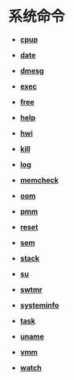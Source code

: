 # 系统命令<a name="ZH-CN_TOPIC_0000001179965831"></a>

-   **[cpup](kernel-small-debug-shell-cmd-cpup.md)**  

-   **[date](kernel-small-debug-shell-cmd-date.md)**  

-   **[dmesg](kernel-small-debug-shell-cmd-dmesg.md)**  

-   **[exec](kernel-small-debug-shell-cmd-exec.md)**  

-   **[free](kernel-small-debug-shell-cmd-free.md)**  

-   **[help](kernel-small-debug-shell-cmd-help.md)**  

-   **[hwi](kernel-small-debug-shell-cmd-hwi.md)**  

-   **[kill](kernel-small-debug-shell-cmd-kill.md)**  

-   **[log](kernel-small-debug-shell-cmd-log.md)**  

-   **[memcheck](kernel-small-debug-shell-cmd-memcheck.md)**  

-   **[oom](kernel-small-debug-shell-cmd-oom.md)**  

-   **[pmm](kernel-small-debug-shell-cmd-pmm.md)**  

-   **[reset](kernel-small-debug-shell-cmd-reset.md)**  

-   **[sem](kernel-small-debug-shell-cmd-sem.md)**  

-   **[stack](kernel-small-debug-shell-cmd-stack.md)**  

-   **[su](kernel-small-debug-shell-cmd-su.md)**  

-   **[swtmr](kernel-small-debug-shell-cmd-swtmr.md)**  

-   **[systeminfo](kernel-small-debug-shell-cmd-sysinfo.md)**  

-   **[task](kernel-small-debug-shell-cmd-task.md)**  

-   **[uname](kernel-small-debug-shell-cmd-uname.md)**  

-   **[vmm](kernel-small-debug-shell-cmd-vmm.md)**  

-   **[watch](kernel-small-debug-shell-cmd-watch.md)**  



